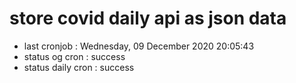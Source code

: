 # store covid daily api as json data

- last cronjob : Wednesday, 09 December 2020 20:05:43
- status og cron : success
- status daily cron : success
      
      